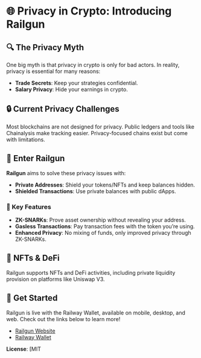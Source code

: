 # 🌐 Privacy in Crypto: Introducing Railgun

## 🔍 The Privacy Myth

One big myth is that privacy in crypto is only for bad actors. In reality, privacy is essential for many reasons:
- **Trade Secrets**: Keep your strategies confidential.
- **Salary Privacy**: Hide your earnings in crypto.

## 🔒 Current Privacy Challenges

Most blockchains are not designed for privacy. Public ledgers and tools like Chainalysis make tracking easier. Privacy-focused chains exist but come with limitations.

## 🚀 Enter Railgun

**Railgun** aims to solve these privacy issues with:
- **Private Addresses**: Shield your tokens/NFTs and keep balances hidden.
- **Shielded Transactions**: Use private balances with public dApps.

### 🔑 Key Features

- **ZK-SNARKs**: Prove asset ownership without revealing your address.
- **Gasless Transactions**: Pay transaction fees with the token you’re using.
- **Enhanced Privacy**: No mixing of funds, only improved privacy through ZK-SNARKs.

## 🌟 NFTs & DeFi

Railgun supports NFTs and DeFi activities, including private liquidity provision on platforms like Uniswap V3.

## 🎯 Get Started

Railgun is live with the Railway Wallet, available on mobile, desktop, and web. Check out the links below to learn more!

- [Railgun Website](#)
- [Railway Wallet](#)

**License**: [MIT
